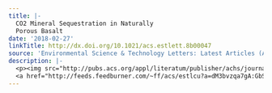 ```yaml
---
title: |-
  CO2 Mineral Sequestration in Naturally
  Porous Basalt
date: '2018-02-27'
linkTitle: http://dx.doi.org/10.1021/acs.estlett.8b00047
source: 'Environmental Science & Technology Letters: Latest Articles (ACS Publications)'
description: |-
  <p><img src="http://pubs.acs.org/appl/literatum/publisher/achs/journals/content/estlcu/0/estlcu.ahead-of-print/acs.estlett.8b00047/20180227/images/medium/ez-2018-00047c_0004.gif" alt="TOC Graphic"/></p><div><cite>Environmental Science & Technology Letters</cite></div><div>DOI: 10.1021/acs.estlett.8b00047</div><div class="feedflare">
  <a href="http://feeds.feedburner.com/~ff/acs/estlcu?a=dM3bvzqa7gA:GbSCUqh38mo:yIl2AUoC8zA"><img src="http://feeds.feedburner.com/~ff/acs/estlcu?d=yIl2AUoC8zA" border
---
```

